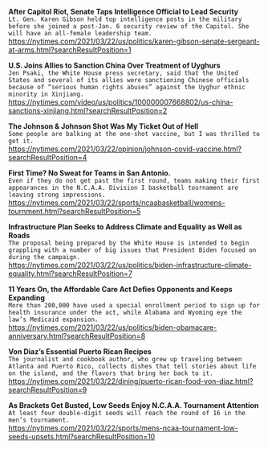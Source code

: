**After Capitol Riot, Senate Taps Intelligence Official to Lead Security**\
`Lt. Gen. Karen Gibson held top intelligence posts in the military before she joined a post-Jan. 6 security review of the Capitol. She will have an all-female leadership team.`\
https://nytimes.com/2021/03/22/us/politics/karen-gibson-senate-sergeant-at-arms.html?searchResultPosition=1

**U.S. Joins Allies to Sanction China Over Treatment of Uyghurs**\
`Jen Psaki, the White House press secretary, said that the United States and several of its allies were sanctioning Chinese officials because of “serious human rights abuses” against the Uyghur ethnic minority in Xinjiang.`\
https://nytimes.com/video/us/politics/100000007668802/us-china-sanctions-xinjiang.html?searchResultPosition=2

**The Johnson & Johnson Shot Was My Ticket Out of Hell**\
`Some people are balking at the one-shot vaccine, but I was thrilled to get it.`\
https://nytimes.com/2021/03/22/opinion/johnson-covid-vaccine.html?searchResultPosition=4

**First Time? No Sweat for Teams in San Antonio.**\
`Even if they do not get past the first round, teams making their first appearances in the N.C.A.A. Division I basketball tournament are leaving strong impressions.`\
https://nytimes.com/2021/03/22/sports/ncaabasketball/womens-tournment.html?searchResultPosition=5

**Infrastructure Plan Seeks to Address Climate and Equality as Well as Roads**\
`The proposal being prepared by the White House is intended to begin grappling with a number of big issues that President Biden focused on during the campaign.`\
https://nytimes.com/2021/03/22/us/politics/biden-infrastructure-climate-equality.html?searchResultPosition=7

**11 Years On, the Affordable Care Act Defies Opponents and Keeps Expanding**\
`More than 200,000 have used a special enrollment period to sign up for health insurance under the act, while Alabama and Wyoming eye the law’s Medicaid expansion.`\
https://nytimes.com/2021/03/22/us/politics/biden-obamacare-anniversary.html?searchResultPosition=8

**Von Diaz’s Essential Puerto Rican Recipes**\
`The journalist and cookbook author, who grew up traveling between Atlanta and Puerto Rico, collects dishes that tell stories about life on the island, and the flavors that bring her back to it.`\
https://nytimes.com/2021/03/22/dining/puerto-rican-food-von-diaz.html?searchResultPosition=9

**As Brackets Get Busted, Low Seeds Enjoy N.C.A.A. Tournament Attention**\
`At least four double-digit seeds will reach the round of 16 in the men’s tournament.`\
https://nytimes.com/2021/03/22/sports/mens-ncaa-tournament-low-seeds-upsets.html?searchResultPosition=10

